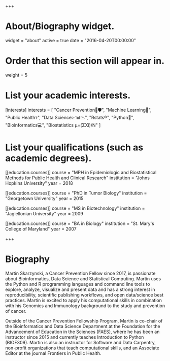 +++
# About/Biography widget.
widget = "about"
active = true
date = "2016-04-20T00:00:00"

# Order that this section will appear in.
weight = 5

# List your academic interests.
[interests]
  interests = [
    "Cancer Prevention🦀🛡️",
    "Machine Learning🤖",
    "Public Health⚕️",
    "Data Science📈📊📉",
    "Rstats®",
    "Python🐍",
    "Bioinformatics💻", 
    "Biostatistics μ=(ΣXi)/N"
  ]

# List your qualifications (such as academic degrees).
[[education.courses]]
  course = "MPH in Epidemiologic and Biostatistical Methods for Public Health and Clinical Research"
  institution = "Johns Hopkins University"
  year = 2018

[[education.courses]]
  course = "PhD in Tumor Biology"
  institution = "Georgetown University"
  year = 2015

[[education.courses]]
  course = "MS in Biotechnology"
  institution = "Jagiellonian University"
  year = 2009

[[education.courses]]
  course = "BA in Biology"
  institution = "St. Mary's College of Maryland"
  year = 2007
 
+++

# Biography

Martin Skarzynski, a Cancer Prevention Fellow since 2017, is passionate about Bioinformatics, Data Science and Statistical Computing. Martin uses the Python and R programming languages and command line tools to explore, analyze, visualize and present data and has a strong interest in reproducibility, scientific publishing workflows, and open data/science best practices. Martin is excited to apply his computational skills in combination with his Genomics and Immunology background to the study and prevention of cancer.

Outside of the Cancer Prevention Fellowship Program, Martin is co-chair of the Bioinformatics and Data Science Department at the Foundation for the Advancement of Education in the Sciences (FAES), where he has been an instructor since 2015 and currently teaches Introduction to Python (BIOF309). Martin is also an instructor for Software and Data Carpentry, non-profit organizations that teach computational skills, and an Associate Editor at the journal Frontiers in Public Health.
